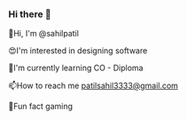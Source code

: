 ### Hi there 👋


👋Hi, I'm @sahilpatil

😍I'm interested in designing software

🥀I'm currently learning CO - Diploma

📫How to reach me patilsahil3333@gmail.com

💞Fun fact gaming
